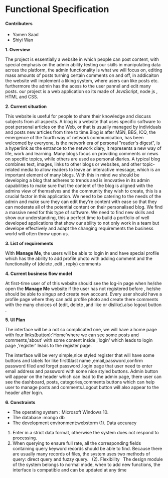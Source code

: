 # Functional Specification 
#### Contributers
* Yamen Saad
* Shiyi Wan 



__1. Overview__

   The project is essentially a website in which people can post content, with special emphasis on the admin ability testing our skills in manipulating data across the platform, the admin functionality is what we will focus on, editing mass amounts of posts turning certain comments on and off, in addicaiton the website will implement a liking system, where users can like posts etc. furthermore the admin has the acess to the user pannel and edit many posts.
   our project is a web application so its made of JsvsScript, node js , HTML and CSS.

__2. Current situation__

   This website is useful for people to share their knowledge and discuss subjects from all aspects. A blog is a website that uses specific software to post personal articles on the Web, or that is usually managed by individuals and posts new articles from time to time.Blog is after MSN, BBS, ICQ, the emergence of the fourth way of network communication, has been welcomed by everyone, is the network era of personal "reader's digest", is a hyperlink as the entrance to the network diary, it represents a new way of life, work and learning. Many blogs focus on providing comments or news on specific topics, while others are used as personal diaries. A typical blog combines text, images, links to other blogs or websites, and other topic-related media to allow readers to leave an interactive message, which is an important element of many blogs. With this in mind we should be developing a blog that adheres to trends and is innovative in its admin capabilities to make sure that the content of the blog is aligned with the admins view of themselves and the community they wish to create, this is a crucial factor in this application. We need to be catering to the needs of the admin and make sure they can edit they're content with ease so that they can moderate all of the potential content on their personalised blog. We find a massive need for this type of software. We need to find new skills and show our understanding, this a perfect time to build a portfolio of well developed applications that show our ability to not only work in a team but develope effectively and adapt the changing requirements the business world will often throw upon us.

__3. List of requirements__

   With **Manage Me**, the users will be able to login in and have special profile which has the ability to add profile photo with adding comment and the functionality of (delete ,edit , reply) comments

__4. Current business flow model__

   At first-time user of of this website should see the log-in page when he/she open the **Manage Me** website if the user has not registered before , he/she should be able to singup and create new account. Every user should have a profile page where they can add profile photo and create there comments with the many choices of (edit, delete ,and like or dislike).also logout button .

__5. UI Plan__

   The interface will be a not so complicated one, we will have a home page with four links(button):'Home'where we can see some posts and comments,'about' with some content inside ,'login' which leads to login page ,'register' leads to the register page.

   The interface will be very simple,nice styled register that will have some buttons and labels for like first&last name ,email,password,confirm password filed and forget password .login page that user need to enter email address and password with some nice styled buttons.
   Admin button will appear on the header which can lead to the admin page, there user can see the dashboard, posts, categories,comments buttons which can help user to manage posts and comments.Logout button will also appear to the header after login.

__6. Constraints__

 * The operating system : Microsoft Windows 10.
 * The database :mongo db
 * The development environment:webstorm
 (1). Data accuracy 
 1. Enter in a strict data format, otherwise the system does not respond to processing.
 2. When querying to ensure full rate, all the corresponding fields containing query keyword records should be able to find. Because there are usually many records of files, the system uses two methods of query: direct query and fuzzy query. 
 (2). Flexibility 
 The design module of the system belongs to normal mode, when to add new functions, the interface is compatible and can be updated at any time